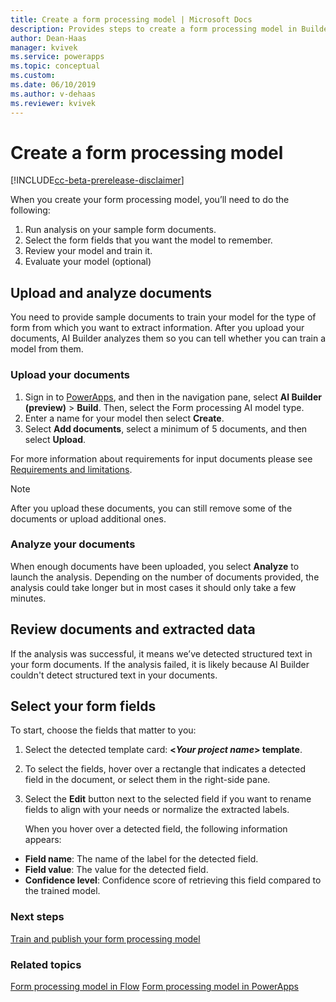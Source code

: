 ```yaml
---
title: Create a form processing model | Microsoft Docs
description: Provides steps to create a form processing model in Builder.
author: Dean-Haas
manager: kvivek
ms.service: powerapps
ms.topic: conceptual
ms.custom: 
ms.date: 06/10/2019
ms.author: v-dehaas
ms.reviewer: kvivek
---
```


# Create a form processing model

[!INCLUDE[cc-beta-prerelease-disclaimer](./includes/cc-beta-prerelease-disclaimer.md)]

When  you create your form processing model, you’ll need to do the following:
1. Run analysis on your sample form documents.
2. Select the form fields that you want the model to remember.
3. Review your model and train it.
4. Evaluate your model (optional)


## Upload and analyze documents
You need to provide sample documents to train your model for the type of form from which you want to extract information. After you upload your documents, AI Builder analyzes them so you can tell whether you can train a model from them.
### Upload your documents
1. Sign in to [PowerApps](http://web.powerapps.com), and then in the navigation pane, select **AI Builder (preview)** > **Build**. Then, select the Form processing AI model type.
2. Enter a name for your model then select **Create**. 
3. Select **Add documents**, select a minimum of 5 documents, and then select **Upload**.

For more information about requirements for input documents please see [Requirements and limitations](form-processing-model-requirements.md).
> [!NOTE] 
>
> After you upload these documents, you can still remove some of the documents or upload additional ones.

### Analyze your documents
When enough documents have been uploaded, you select **Analyze** to launch the analysis. Depending on the number of documents provided, the analysis could take longer but in most cases it should only take a few minutes.

## Review documents and extracted data
If the analysis was successful, it means we’ve detected structured text in your form documents. If the analysis failed, it is likely because AI Builder couldn't detect structured text in your documents.

 
## Select your form fields
To start, choose the fields that matter to you:
 1. Select the detected template card: **\<*Your project name*> template**.
 1. To select the fields, hover over a rectangle that indicates a detected field in the document, or select them in the right-side pane.
 1. Select the **Edit** button next to the selected field if you want to rename fields to align with your needs or normalize the extracted labels.

    When you hover over a detected field, the following information appears:
- **Field name**: The name of the label for the detected field.
- **Field value**: The value for the detected field.
- **Confidence level**: Confidence score of retrieving this field compared to the trained model.


### Next steps
[Train and publish your form processing model](form-processing-train.md)

### Related topics
[Form processing model in Flow](form-processing-model-in-flow.md)
[Form processing model in PowerApps](form-processor-component-in-powerapps.md)